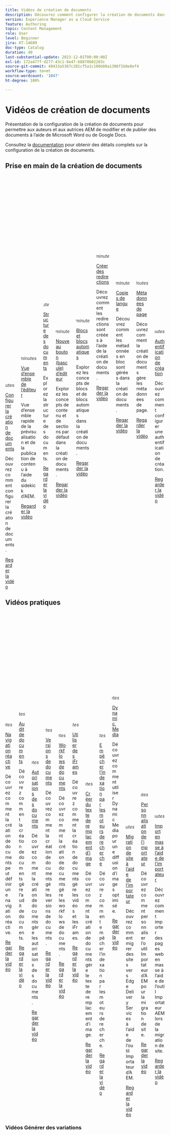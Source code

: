 ```yaml
---
title: Vidéos de création de documents
description: Découvrez comment configurer la création de documents dans AEM.
version: Experience Manager as a Cloud Service
feature: Authoring
topic: Content Management
role: User
level: Beginner
jira: KT-14609
doc-type: Catalog
duration: 40
last-substantial-update: 2023-12-01T00:00:00Z
exl-id: 172a477f-d277-43c1-8e47-68870b02203c
source-git-commit: 48433a5367c281cf5a1c106b08a1306f1b0e8ef4
workflow-type: tm+mt
source-wordcount: '1047'
ht-degree: 100%

---
```


# Vidéos de création de documents

Présentation de la configuration de la création de documents pour permettre aux auteurs et aux autrices AEM de modifier et de publier des documents à l’aide de Microsoft Word ou de Google Docs.

Consultez la [documentation](https://experienceleague.adobe.com/docs/experience-manager-cloud-service/content/edge-delivery/overview.html?lang=fr) pour obtenir des détails complets sur la configuration de la création de documents.

## Prise en main de la création de documents

<div class="columns is-multiline">
    <!-- Setting up Edge Delivery: Document Authoring -->
    <div class="column is-half-tablet is-half-desktop is-one-third-widescreen"
      aria-label="Setting up Edge Delivery: Document Authoring" tabindex="1">
      <div class="card">
        <div class="card-image">
          <figure class="image is-16by9">
            <a href="set-up.md" title="Configuration de la création de documents"
              tabindex="-1">
              <img class="is-bordered-r-small"
                src="https://video.tv.adobe.com/v/3438864/?format=jpeg&captions=fre_fr"
                alt="Vue d’ensemble de la création de documents">
            </a>
          </figure>
        </div>
        <div class="card-content is-padded-small">
          <div class="content">
            <p style="float: right;font-style: italic; color: #363636"
              class="is-size-6">5 minutes</p>
            <p class="headline is-size-6 has-text-weight-bold">
              <a href="set-up.md" title="Configurer la création de documents">Configurer la création de documents</a>
            </p>
            <p class="is-size-6">Découvrez comment configurer la création de documents.</p>
            <a href="set-up.md" class="spectrum-Button
              spectrum-Button--outline spectrum-Button--primary
              spectrum-Button--sizeM">
<span class="spectrum-Button-label has-no-wrap
                has-text-weight-bold">Regarder la vidéo</span>
</a>
          </div>
        </div>
      </div>
    </div>
    <!-- Previewing and Publishing Content-->
    <div class="column is-half-tablet is-half-desktop is-one-third-widescreen"
      aria-label="Previewing and Publishing Content" tabindex="1">
      <div class="card">
        <div class="card-image">
          <figure class="image is-16by9">
            <a href="preview-and-publish.md" title="Prévisualiser et publier du contenu"
              tabindex="-1">
              <img class="is-bordered-r-small"
                src="https://video.tv.adobe.com/v/3441339/?format=jpeg&captions=fre_fr"
                alt="Prévisualiser et publier du contenu">
            </a>
          </figure>
        </div>
        <div class="card-content is-padded-small">
          <div class="content">
            <p style="float: right;font-style: italic; color: #363636"
              class="is-size-6">4 minutes</p>
            <p class="headline is-size-6 has-text-weight-bold">
              <a href="preview-and-publish.md" title="Prévisualiser et publier du contenu">Vue d’ensemble de l’éditeur</a>
            </p>
            <p class="is-size-6">Vue d’ensemble rapide de la prévisualisation et de la publication de contenu à l’aide du sidekick d’AEM.</p>
            <a href="preview-and-publish.md" class="spectrum-Button
              spectrum-Button--outline spectrum-Button--primary
              spectrum-Button--sizeM">
<span class="spectrum-Button-label has-no-wrap
                has-text-weight-bold">Regarder la vidéo</span>
</a>
          </div>
        </div>
      </div>
    </div>
    <!-- Structure of a Document -->
    <div class="column is-half-tablet is-half-desktop is-one-third-widescreen"
      aria-label="Exploring the Structure of a Document" tabindex="2">
      <div class="card">
        <div class="card-image">
          <figure class="image is-16by9">
            <a href="document-structure.md" title="Structure des documents"
              tabindex="-1">
              <img class="is-bordered-r-small"
                src="https://video.tv.adobe.com/v/3438809/?format=jpeg&captions=fre_fr" alt="Structure des documents">
            </a>
          </figure>
        </div>
        <div class="card-content is-padded-small">
          <div class="content">
            <p style="float: right;font-style: italic; color: #363636"
              class="is-size-6">1 minute</p>
            <p class="headline is-size-6 has-text-weight-bold">
              <a href="document-structure.md" title="Structure des documents">Structure des documents</a>
            </p>
            <p class="is-size-6">Explorez la structure des documents.</p>
            <a href="document-structure.md" class="spectrum-Button
              spectrum-Button--outline spectrum-Button--primary
              spectrum-Button--sizeM">
<span class="spectrum-Button-label has-no-wrap
                has-text-weight-bold">Regarder la vidéo</span>
</a>
          </div>
        </div>
      </div>
    </div>
    <!-- Default Content and Sections -->
    <div class="column is-half-tablet is-half-desktop is-one-third-widescreen"
      aria-label="Default Content and Sections" tabindex="3">
      <div class="card">
        <div class="card-image">
          <figure class="image is-16by9">
            <a href="default-content-and-sections.md" title="Contenu et sections par défaut"
              tabindex="-1">
              <img class="is-bordered-r-small"
                src="https://video.tv.adobe.com/v/3437977/?format=jpeg&captions=fre_fr" alt="Contenu et sections par défaut">
            </a>
          </figure>
        </div>
        <div class="card-content is-padded-small">
          <div class="content">
            <p style="float: right;font-style: italic; color: #363636"
              class="is-size-6">1 minute</p>
            <p class="headline is-size-6 has-text-weight-bold">
              <a href="default-content-and-sections.md" title="Contenu et sections par défaut">Nouveau bouton (bascule) d’éditeur</a>
            </p>
            <p class="is-size-6">Explorez les concepts de contenu et de sections par défaut dans la création de documents.</p>
            <a href="default-content-and-sections.md" class="spectrum-Button
              spectrum-Button--outline spectrum-Button--primary
              spectrum-Button--sizeM">
<span class="spectrum-Button-label has-no-wrap
                has-text-weight-bold">Regarder la vidéo</span>
</a>
          </div>
        </div>
      </div>
    </div>
    <!-- Blocks and Autoblocks--->
    <div class="column is-half-tablet is-half-desktop is-one-third-widescreen"
      aria-label="Blocks and Autoblocks" tabindex="4">
      <div class="card">
        <div class="card-image">
          <figure class="image is-16by9">
            <a href="blocks-and-autoblocks.md" title="Blocs et blocs automatiques" tabindex="-1">
              <img class="is-bordered-r-small"
                src="https://video.tv.adobe.com/v/3439501/?format=jpeg&captions=fre_fr"
                alt="Blocs et blocs automatiques">
            </a>
          </figure>
        </div>
        <div class="card-content is-padded-small">
          <div class="content">
            <p style="float: right;font-style: italic; color: #363636"
              class="is-size-6">1 minute</p>
            <p class="headline is-size-6 has-text-weight-bold">
              <a href="blocks-and-autoblocks.md" title="Blocs et blocs automatiques">
Blocs et blocs automatiques</a>
            </p>
            <p class="is-size-6">Explorez les concepts de blocs et de blocs automatiques dans la création de documents.</p>
            <a href="blocks-and-autoblocks.md"
              class="spectrum-Button spectrum-Button--outline
              spectrum-Button--primary spectrum-Button--sizeM">
<span class="spectrum-Button-label has-no-wrap
                has-text-weight-bold">Regarder la vidéo</span>
</a>
          </div>
        </div>
      </div>
    </div>
    <!-- Redirects -->
    <div class="column is-half-tablet is-half-desktop is-one-third-widescreen"
      aria-label="Redirects" tabindex="5">
      <div class="card">
        <div class="card-image">
          <figure class="image is-16by9">
            <a href="redirects.md" title="Redirections"
              tabindex="-1">
              <img class="is-bordered-r-small"
                src="https://video.tv.adobe.com/v/3438545/?format=jpeg&captions=fre_fr" alt="Redirections">
            </a>
          </figure>
        </div>
        <div class="card-content is-padded-small">
          <div class="content">
            <p style="float: right;font-style: italic; color: #363636"
              class="is-size-6">1 minute</p>
            <p class="headline is-size-6 has-text-weight-bold">
              <a href="redirects.md" title="Redirections">Créer des redirections</a>
            </p>
            <p class="is-size-6">Découvrez comment les redirections sont créées à l’aide de la création de documents.</p>
            <a href="redirects.md" class="spectrum-Button
              spectrum-Button--outline spectrum-Button--primary
              spectrum-Button--sizeM">
<span class="spectrum-Button-label has-no-wrap
                has-text-weight-bold">Regarder la vidéo</span>
</a>
          </div>
        </div>
      </div>
    </div>
    <!-- Bulk Metadata -->
    <div class="column is-half-tablet is-half-desktop is-one-third-widescreen"
      aria-label="Bulk Metadata" tabindex="6">
      <div class="card">
        <div class="card-image">
          <figure class="image is-16by9">
            <a href="bulk-metadata.md" title="Métadonnées en bloc"
              tabindex="-1">
              <img class="is-bordered-r-small"
                src="https://video.tv.adobe.com/v/3438409/?format=jpeg&captions=fre_fr"
                alt="Métadonnées en bloc">
            </a>
          </figure>
        </div>
        <div class="card-content is-padded-small">
          <div class="content">
            <p style="float: right;font-style: italic; color: #363636"
              class="is-size-6">1 minute</p>
            <p class="headline is-size-6 has-text-weight-bold">
              <a href="bulk-metadata.md" title="Métadonnées en bloc">Copies de langue</a>
            </p>
            <p class="is-size-6">Découvrez comment les métadonnées en bloc sont gérées dans la création de documents.</p>
            <a href="bulk-metadata.md" class="spectrum-Button
              spectrum-Button--outline spectrum-Button--primary
              spectrum-Button--sizeM">
<span class="spectrum-Button-label has-no-wrap
                has-text-weight-bold">Regarder la vidéo</span>
</a>
          </div>
        </div>
      </div>
    </div>
     <!-- Page Level Metadata -->
    <div class="column is-half-tablet is-half-desktop is-one-third-widescreen"
      aria-label="Page Level Metadata" tabindex="7">
      <div class="card">
        <div class="card-image">
          <figure class="image is-16by9">
            <a href="page-metadata.md" title="Métadonnées de page"
              tabindex="-1">
              <img class="is-bordered-r-small"
                src="https://video.tv.adobe.com/v/3438067/?format=jpeg&captions=fre_fr"
                alt="Métadonnées de page">
            </a>
          </figure>
        </div>
        <div class="card-content is-padded-small">
          <div class="content">
            <p style="float: right;font-style: italic; color: #363636"
              class="is-size-6">2 minutes</p>
            <p class="headline is-size-6 has-text-weight-bold">
              <a href="page-metadata.md" title="Métadonnées de page">Métadonnées de page</a>
            </p>
            <p class="is-size-6">Découvrez comment la création de documents gère les métadonnées de page.</p>
            <a href="page-metadata.md" class="spectrum-Button
              spectrum-Button--outline spectrum-Button--primary
              spectrum-Button--sizeM">
<span class="spectrum-Button-label has-no-wrap
                has-text-weight-bold">Regarder la vidéo</span>
</a>
          </div>
        </div>
      </div>
    </div>
    <!-- Author Authentication -->
    <div class="column is-half-tablet is-half-desktop is-one-third-widescreen"
      aria-label="Author Authentication" tabindex="1">
      <div class="card">
        <div class="card-image">
          <figure class="image is-16by9">
            <a href="author-authentication.md" title="Authentification de création"
              tabindex="-1">
              <img class="is-bordered-r-small"
                src="https://video.tv.adobe.com/v/3438180/?format=jpeg&captions=fre_fr"
                alt="Authentification de création">
            </a>
          </figure>
        </div>
        <div class="card-content is-padded-small">
          <div class="content">
            <p style="float: right;font-style: italic; color: #363636"
              class="is-size-6">2 minutes</p>
            <p class="headline is-size-6 has-text-weight-bold">
              <a href="author-authentication.md" title="Authentification de création">Authentification de création</a>
            </p>
            <p class="is-size-6">Découvrez comment configurer une authentification de création.</p>
            <a href="author-authentication.md" class="spectrum-Button
              spectrum-Button--outline spectrum-Button--primary
              spectrum-Button--sizeM">
<span class="spectrum-Button-label has-no-wrap
                has-text-weight-bold">Regarder la vidéo</span>
</a>
          </div>
        </div>
      </div>
    </div>    
</div>

## Vidéos pratiques

<div class="columns is-multiline">
    <!-- Responsive Navigation -->
    <div class="column is-half-tablet is-half-desktop is-one-third-widescreen"
      aria-label="Responsive Navigation" tabindex="7">
      <div class="card">
        <div class="card-image">
          <figure class="image is-16by9">
            <a href="./how-to/responsive-navigation.md" title="Navigation réactive"
              tabindex="-1">
              <img class="is-bordered-r-small"
                src="https://video.tv.adobe.com/v/3438165/?format=jpeg&captions=fre_fr"
                alt="Navigation réactive">
            </a>
          </figure>
        </div>
        <div class="card-content is-padded-small">
          <div class="content">
            <p style="float: right;font-style: italic; color: #363636"
              class="is-size-6">2 minutes</p>
            <p class="headline is-size-6 has-text-weight-bold">
              <a href="./how-to/responsive-navigation.md" title="Navigation réactive">Navigation réactive</a>
            </p>
            <p class="is-size-6">Découvrez comment la création de documents peut définir une navigation réactive.</p>
            <a href="page-metadata.md" class="spectrum-Button
              spectrum-Button--outline spectrum-Button--primary
              spectrum-Button--sizeM">
<span class="spectrum-Button-label has-no-wrap
                has-text-weight-bold">Regarder la vidéo</span>
</a>
          </div>
        </div>
      </div>
    </div>
  <!-- Document Audit -->
    <div class="column is-half-tablet is-half-desktop is-one-third-widescreen"
      aria-label="Document Audit" tabindex="7">
      <div class="card">
        <div class="card-image">
          <figure class="image is-16by9">
            <a href="./how-to/document-audit.md" title="Audit de documents"
              tabindex="-1">
              <img class="is-bordered-r-small"
                src="https://video.tv.adobe.com/v/3437713/?format=jpeg&captions=fre_fr"
                alt="Audit de documents">
            </a>
          </figure>
        </div>
        <div class="card-content is-padded-small">
          <div class="content">
            <p style="float: right;font-style: italic; color: #363636"
              class="is-size-6">2 minutes</p>
            <p class="headline is-size-6 has-text-weight-bold">
              <a href="./how-to/document-audit.md" title="Audit de documents">Audit de documents</a>
            </p>
            <p class="is-size-6">Découvrez comment la création de documents gère l’audit de documents.</p>
            <a href="page-metadata.md" class="spectrum-Button
              spectrum-Button--outline spectrum-Button--primary
              spectrum-Button--sizeM">
<span class="spectrum-Button-label has-no-wrap
                has-text-weight-bold">Regarder la vidéo</span>
</a>
          </div>
        </div>
      </div>
    </div>
  <!-- Document Permissions -->
    <div class="column is-half-tablet is-half-desktop is-one-third-widescreen"
      aria-label="Document Permissions" tabindex="7">
      <div class="card">
        <div class="card-image">
          <figure class="image is-16by9">
            <a href="./how-to/document-permissions.md" title="Autorisations des documents"
              tabindex="-1">
              <img class="is-bordered-r-small"
                src="https://video.tv.adobe.com/v/3438103/?format=jpeg&captions=fre_fr"
                alt="Autorisations des documents">
            </a>
          </figure>
        </div>
        <div class="card-content is-padded-small">
          <div class="content">
            <p style="float: right;font-style: italic; color: #363636"
              class="is-size-6">2 minutes</p>
            <p class="headline is-size-6 has-text-weight-bold">
              <a href="./how-to/document-permissions.md" title="Autorisations des documents">Autorisations des documents</a>
            </p>
            <p class="is-size-6">Découvrez comment la création de documents gère les autorisations des documents.</p>
            <a href="./how-to/document-permissions.md" class="spectrum-Button
              spectrum-Button--outline spectrum-Button--primary
              spectrum-Button--sizeM">
<span class="spectrum-Button-label has-no-wrap
                has-text-weight-bold">Regarder la vidéo</span>
</a>
          </div>
        </div>
      </div>
    </div>
    <!-- Document Versions -->
    <div class="column is-half-tablet is-half-desktop is-one-third-widescreen"
      aria-label="Document Versions" tabindex="7">
      <div class="card">
        <div class="card-image">
          <figure class="image is-16by9">
            <a href="./how-to/document-versions.md" title="Versions de documents"
              tabindex="-1">
              <img class="is-bordered-r-small"
                src="https://video.tv.adobe.com/v/3438796/?format=jpeg&captions=fre_fr"
                alt="Versions de documents">
            </a>
          </figure>
        </div>
        <div class="card-content is-padded-small">
          <div class="content">
            <p style="float: right;font-style: italic; color: #363636"
              class="is-size-6">2 minutes</p>
            <p class="headline is-size-6 has-text-weight-bold">
              <a href="./how-to/document-versions.md" title="Versions de documents">Versions de documents</a>
            </p>
            <p class="is-size-6">Découvrez comment la création de documents gère les versions de documents.</p>
            <a href="./how-to/document-versions.md" class="spectrum-Button
              spectrum-Button--outline spectrum-Button--primary
              spectrum-Button--sizeM">
<span class="spectrum-Button-label has-no-wrap
                has-text-weight-bold">Regarder la vidéo</span>
</a>
          </div>
        </div>
      </div>
    </div>
      <!-- Document Workflows -->
    <div class="column is-half-tablet is-half-desktop is-one-third-widescreen"
      aria-label="Document Workflows" tabindex="7">
      <div class="card">
        <div class="card-image">
          <figure class="image is-16by9">
            <a href="./how-to/document-workflows.md" title="Workflows de documents"
              tabindex="-1">
              <img class="is-bordered-r-small"
                src="https://video.tv.adobe.com/v/3438292/?format=jpeg&captions=fre_fr"
                alt="Workflows de documents">
            </a>
          </figure>
        </div>
        <div class="card-content is-padded-small">
          <div class="content">
            <p style="float: right;font-style: italic; color: #363636"
              class="is-size-6">2 minutes</p>
            <p class="headline is-size-6 has-text-weight-bold">
              <a href="./how-to/document-workflows.md" title="Workflows de documents">Workflows de documents</a>
            </p>
            <p class="is-size-6">Découvrez comment la création de documents gère les workflows de documents.</p>
            <a href="./how-to/document-workflows.md" class="spectrum-Button
              spectrum-Button--outline spectrum-Button--primary
              spectrum-Button--sizeM">
<span class="spectrum-Button-label has-no-wrap
                has-text-weight-bold">Regarder la vidéo</span>
</a>
          </div>
        </div>
      </div>
    </div>
      <!-- iFrames-->
    <div class="column is-half-tablet is-half-desktop is-one-third-widescreen"
      aria-label="iFrames" tabindex="7">
      <div class="card">
        <div class="card-image">
          <figure class="image is-16by9">
            <a href="./how-to/iframes.md" title="Utiliser des iFrames"
              tabindex="-1">
              <img class="is-bordered-r-small"
                src="https://video.tv.adobe.com/v/3438391/?format=jpeg&captions=fre_fr"
                alt="Utiliser des iFrames">
            </a>
          </figure>
        </div>
        <div class="card-content is-padded-small">
          <div class="content">
            <p style="float: right;font-style: italic; color: #363636"
              class="is-size-6">2 minutes</p>
            <p class="headline is-size-6 has-text-weight-bold">
              <a href="./how-to/iframes.md" title="Utiliser des iFrames">Utiliser des iFrames</a>
            </p>
            <p class="is-size-6">Découvrez comment la création de documents gère les vidéos et les iFrames.</p>
            <a href="./how-to/iframes.md" class="spectrum-Button
              spectrum-Button--outline spectrum-Button--primary
              spectrum-Button--sizeM">
<span class="spectrum-Button-label has-no-wrap
                has-text-weight-bold">Regarder la vidéo</span>
</a>
          </div>
        </div>
      </div>
    </div>
    <!-- Alt Text -->
    <div class="column is-half-tablet is-half-desktop is-one-third-widescreen"
      aria-label="Alt Text" tabindex="7">
      <div class="card">
        <div class="card-image">
          <figure class="image is-16by9">
            <a href="./how-to/image-alt-text.md" title="Utiliser du texte de remplacement"
              tabindex="-1">
              <img class="is-bordered-r-small"
                src="https://video.tv.adobe.com/v/3438677/?format=jpeg&captions=fre_fr"
                alt="Utiliser du texte de remplacement">
            </a>
          </figure>
        </div>
        <div class="card-content is-padded-small">
          <div class="content">
            <p style="float: right;font-style: italic; color: #363636"
              class="is-size-6">2 minutes</p>
            <p class="headline is-size-6 has-text-weight-bold">
              <a href="./how-to/image-alt-text.md" title="Utiliser du texte de remplacement">Créer du texte de remplacement d’image</a>
            </p>
            <p class="is-size-6">Découvrez comment la création de documents gère le texte de remplacement d’image.</p>
            <a href="./how-to/image-alt-text.md" class="spectrum-Button
              spectrum-Button--outline spectrum-Button--primary
              spectrum-Button--sizeM">
<span class="spectrum-Button-label has-no-wrap
                has-text-weight-bold">Regarder la vidéo</span>
</a>
          </div>
        </div>
      </div>
    </div>
    <!-- No Index -->
    <div class="column is-half-tablet is-half-desktop is-one-third-widescreen"
      aria-label="No Index" tabindex="7">
      <div class="card">
        <div class="card-image">
          <figure class="image is-16by9">
            <a href="./how-to/no-index.md" title="Empêcher l’indexation"
              tabindex="-1">
              <img class="is-bordered-r-small"
                src="https://video.tv.adobe.com/v/3438114/?format=jpeg&captions=fre_fr"
                alt="Empêcher l’indexation">
            </a>
          </figure>
        </div>
        <div class="card-content is-padded-small">
          <div class="content">
            <p style="float: right;font-style: italic; color: #363636"
              class="is-size-6">2 minutes</p>
            <p class="headline is-size-6 has-text-weight-bold">
              <a href="./how-to/no-index.md" title="Empêcher l’indexation">Empêcher l’indexation par les moteurs de recherche</a>
            </p>
            <p class="is-size-6">Découvrez comment empêcher l’indexation par les moteurs de recherche.</p>
            <a href="./how-to/no-index.md" class="spectrum-Button
              spectrum-Button--outline spectrum-Button--primary
              spectrum-Button--sizeM">
<span class="spectrum-Button-label has-no-wrap
                has-text-weight-bold">Regarder la vidéo</span>
</a>
          </div>
        </div>
      </div>
    </div>
    <!-- Dynamic Media in Edge Delivery Services -->
    <div class="column is-half-tablet is-half-desktop is-one-third-widescreen"
      aria-label="Dynamic Media" tabindex="7">
      <div class="card">
        <div class="card-image">
          <figure class="image is-16by9">
            <a href="./how-to/using-dynamic-media.md" title="Dynamic Media"
              tabindex="-1">
              <img class="is-bordered-r-small"
                src="https://video.tv.adobe.com/v/3438899/?format=jpeg&captions=fre_fr"
                alt="Dynamic Media">
            </a>
          </figure>
        </div>
        <div class="card-content is-padded-small">
          <div class="content">
            <p style="float: right;font-style: italic; color: #363636"
              class="is-size-6">2 minutes</p>
            <p class="headline is-size-6 has-text-weight-bold">
              <a href="./how-to/using-dynamic-media.md" title="Dynamic Media">Dynamic Media</a>
            </p>
            <p class="is-size-6">Découvrez comment utiliser Dynamic Media pour une diffusion d’images optimisée.</p>
            <a href="./how-to/using-dynamic-media.md" class="spectrum-Button
              spectrum-Button--outline spectrum-Button--primary
              spectrum-Button--sizeM">
<span class="spectrum-Button-label has-no-wrap
                has-text-weight-bold">Regarder la vidéo</span>
</a>
          </div>
        </div>
      </div>
    </div>   
    <!-- Site Migration using the Importer -->
    <div class="column is-half-tablet is-half-desktop is-one-third-widescreen"
      aria-label="Site migration using Importer" tabindex="7">
      <div class="card">
        <div class="card-image">
          <figure class="image is-16by9">
            <a href="./how-to/migration-using-importer.md" title="Migration de site à l’aide de l’importateur"
              tabindex="-1">
              <img class="is-bordered-r-small"
                src="https://video.tv.adobe.com/v/3443698/?format=jpeg&captions=fre_fr"
                alt="Migration de site à l’aide de l’importateur">
            </a>
          </figure>
        </div>
        <div class="card-content is-padded-small">
          <div class="content">
            <p style="float: right;font-style: italic; color: #363636"
              class="is-size-6">2 minutes</p>
            <p class="headline is-size-6 has-text-weight-bold">
              <a href="./how-to/migration-using-importer.md" title="Migration de site à l’aide de l’importateur">Migration de site à l’aide de l’importateur</a>
            </p>
            <p class="is-size-6">Découvrez comment migrer des sites vers Edge Delivery Services à l’aide de l’outil Importateur d’AEM.</p>
            <a href="./how-to/migration-using-importer.md" class="spectrum-Button
              spectrum-Button--outline spectrum-Button--primary
              spectrum-Button--sizeM">
<span class="spectrum-Button-label has-no-wrap
                has-text-weight-bold">Regarder la vidéo</span>
</a>
          </div>
        </div>
      </div>
    </div>     
    <!-- Customizing the Importer -->
    <div class="column is-half-tablet is-half-desktop is-one-third-widescreen"
      aria-label="Customizing the Importer" tabindex="7">
      <div class="card">
        <div class="card-image">
          <figure class="image is-16by9">
            <a href="./how-to/customizing-importer.md" title="Personnalisation de l’importateur"
              tabindex="-1">
              <img class="is-bordered-r-small"
                src="https://video.tv.adobe.com/v/3444247/?format=jpeg&captions=fre_fr"
                alt="Personnalisation de l’importateur">
            </a>
          </figure>
        </div>
        <div class="card-content is-padded-small">
          <div class="content">
            <p style="float: right;font-style: italic; color: #363636"
              class="is-size-6">3 minutes</p>
            <p class="headline is-size-6 has-text-weight-bold">
              <a href="./how-to/customizing-importer.md" title="Personnalisation de l’importateur">Personnalisation de l’importateur</a>
            </p>
            <p class="is-size-6">Découvrez comment personnaliser l’outil Importateur d’AEM pour la migration de site.</p>
            <a href="./how-to/customizing-importer.md" class="spectrum-Button
              spectrum-Button--outline spectrum-Button--primary
              spectrum-Button--sizeM">
<span class="spectrum-Button-label has-no-wrap
                has-text-weight-bold">Regarder la vidéo</span>
</a>
          </div>
        </div>
      </div>
    </div>
    <!-- Bulk importing using Importer -->
    <div class="column is-half-tablet is-half-desktop is-one-third-widescreen"
      aria-label="Bulk importing using the Importer" tabindex="7">
      <div class="card">
        <div class="card-image">
          <figure class="image is-16by9">
            <a href="./how-to/bulk-importing-using-importer.md" title="Import en masse à l’aide de l’importateur"
              tabindex="-1">
              <img class="is-bordered-r-small"
                src="https://video.tv.adobe.com/v/3445887/?format=jpeg&captions=fre_fr"
                alt="Import en masse à l’aide de l’importateur">
            </a>
          </figure>
        </div>
        <div class="card-content is-padded-small">
          <div class="content">
            <p style="float: right;font-style: italic; color: #363636"
              class="is-size-6">3 minutes</p>
            <p class="headline is-size-6 has-text-weight-bold">
              <a href="./how-to/bulk-importing-using-importer.md" title="Import en masse à l’aide de l’importateur">Import en masse à l’aide de l’importateur</a>
            </p>
            <p class="is-size-6">Découvrez comment importer des pages web en masse à l’aide de l’outil Importateur AEM lors de la migration de site.</p>
            <a href="./how-to/bulk-importing-using-importer.md" class="spectrum-Button
              spectrum-Button--outline spectrum-Button--primary
              spectrum-Button--sizeM">
<span class="spectrum-Button-label has-no-wrap
                has-text-weight-bold">Regarder la vidéo</span>
</a>
          </div>
        </div>
      </div>
    </div>                
  </div>

### Vidéos Générer des variations

<div class="columns is-multiline">
    <!-- Intro Generate Variation -->
    <div class="column is-half-tablet is-half-desktop is-one-third-widescreen"
      aria-label="Generate Variations" tabindex="7">
      <div class="card">
        <div class="card-image">
          <figure class="image is-16by9">
            <a href="./how-to/generate-variations/overview.md" title="Générer des variations"
              tabindex="-1">
              <img class="is-bordered-r-small"
                src="https://video.tv.adobe.com/v/3441332/?format=jpeg&captions=fre_fr"
                alt="Générer des variations">
            </a>
          </figure>
        </div>
        <div class="card-content is-padded-small">
          <div class="content">
            <p style="float: right;font-style: italic; color: #363636"
              class="is-size-6">2 minutes</p>
            <p class="headline is-size-6 has-text-weight-bold">
              <a href="./how-to/generate-variations/overview.md" title="Générer des variations">Générer des variations</a>
            </p>
            <p class="is-size-6">Présentation de la génération de variations dans Edge Delivery Services et comprendre la manière dont elle peut s’avérer utile aux personnes spécialisées dans le marketing.</p>
            <a href="./how-to/generate-variations/overview.md" class="spectrum-Button
              spectrum-Button--outline spectrum-Button--primary
              spectrum-Button--sizeM">
<span class="spectrum-Button-label has-no-wrap
                has-text-weight-bold">Regarder la vidéo</span>
</a>
          </div>
        </div>
      </div>
    </div>  
    <!--  Configure Sidekick for Generative Variations  -->
    <div class="column is-half-tablet is-half-desktop is-one-third-widescreen"
      aria-label="Generate Variations - Configure Sidekick" tabindex="7">
      <div class="card">
        <div class="card-image">
          <figure class="image is-16by9">
            <a href="./how-to/generate-variations/configure-sidekick.md" title="Générer des variations - Configuration du Sidekick"
              tabindex="-1">
              <img class="is-bordered-r-small"
                src="https://video.tv.adobe.com/v/3436989/?format=jpeg&captions=fre_fr"
                alt="Générer des variations - Configuration du Sidekick">
            </a>
          </figure>
        </div>
        <div class="card-content is-padded-small">
          <div class="content">
            <p style="float: right;font-style: italic; color: #363636"
              class="is-size-6">1 minute</p>
            <p class="headline is-size-6 has-text-weight-bold">
              <a href="./how-to/generate-variations/configure-sidekick.md" title="Générer des variations - Configuration du Sidekick">Générer des variations - Configuration du Sidekick</a>
            </p>
            <p class="is-size-6">Découvrez comment configurer le sidekick pour générer des variations dans la création de documents Edge Delivery Services.</p>
            <a href="./how-to/generate-variations/configure-sidekick.md" class="spectrum-Button
              spectrum-Button--outline spectrum-Button--primary
              spectrum-Button--sizeM">
<span class="spectrum-Button-label has-no-wrap
                has-text-weight-bold">Regarder la vidéo</span>
</a>
          </div>
        </div>
      </div>
    </div>          
    <!-- GenAI Prompt Templates -->
    <div class="column is-half-tablet is-half-desktop is-one-third-widescreen"
      aria-label="Generate Variations - Prompt templates" tabindex="7">
      <div class="card">
        <div class="card-image">
          <figure class="image is-16by9">
            <a href="./how-to/generate-variations/prompt-templates.md" title="Générer des variations - Modèles de prompt"
              tabindex="-1">
              <img class="is-bordered-r-small"
                src="https://video.tv.adobe.com/v/3441332/?format=jpeg&captions=fre_fr"
                alt="Générer des variations - Modèles de prompt">
            </a>
          </figure>
        </div>
        <div class="card-content is-padded-small">
          <div class="content">
            <p style="float: right;font-style: italic; color: #363636"
              class="is-size-6">2 minutes</p>
            <p class="headline is-size-6 has-text-weight-bold">
              <a href="./how-to/generate-variations/prompt-templates.md" title="Générer des variations - Modèles de prompt">Générer des variations - Modèles de prompt</a>
            </p>
            <p class="is-size-6">Découvrez comment utiliser des modèles de prompt pour générer des variations.</p>
            <a href="./how-to/generate-variations/prompt-templates.md" class="spectrum-Button
              spectrum-Button--outline spectrum-Button--primary
              spectrum-Button--sizeM">
<span class="spectrum-Button-label has-no-wrap
                has-text-weight-bold">Regarder la vidéo</span>
</a>
          </div>
        </div>
      </div>
    </div>    
    <!-- Custom Prompt Templates -->
    <div class="column is-half-tablet is-half-desktop is-one-third-widescreen"
      aria-label="Generate Variations - Custom prompt templates" tabindex="7">
      <div class="card">
        <div class="card-image">
          <figure class="image is-16by9">
            <a href="./how-to/generate-variations/custom-prompt-templates.md" title="Générer des variations - Modèles de prompt personnalisés"
              tabindex="-1">
              <img class="is-bordered-r-small"
                src="https://video.tv.adobe.com/v/3438501/?format=jpeg&captions=fre_fr"
                alt="Générer des variations - Modèles de prompt personnalisés">
            </a>
          </figure>
        </div>
        <div class="card-content is-padded-small">
          <div class="content">
            <p style="float: right;font-style: italic; color: #363636"
              class="is-size-6">2 minutes</p>
            <p class="headline is-size-6 has-text-weight-bold">
              <a href="./how-to/generate-variations/custom-prompt-templates.md" title="Générer des variations - Modèles de prompt personnalisés">Générer des variations - Modèles de prompt personnalisés</a>
            </p>
            <p class="is-size-6">Découvrez comment créer des modèles de prompt personnalisés d’IA générative pour générer des variations.</p>
            <a href="./how-to/generate-variations/custom-prompt-templates.md" class="spectrum-Button
              spectrum-Button--outline spectrum-Button--primary
              spectrum-Button--sizeM">
<span class="spectrum-Button-label has-no-wrap
                has-text-weight-bold">Regarder la vidéo</span>
</a>
          </div>
        </div>
      </div>
    </div>    
    <!-- Saving Custom Prompt Templates -->
    <div class="column is-half-tablet is-half-desktop is-one-third-widescreen"
      aria-label="Generate Variations - Save custom prompt templates" tabindex="7">
      <div class="card">
        <div class="card-image">
          <figure class="image is-16by9">
            <a href="./how-to/generate-variations/custom-prompt-templates.md" title="Générer des variations - Enregistrement des modèles de prompt personnalisés"
              tabindex="-1">
              <img class="is-bordered-r-small"
                src="https://video.tv.adobe.com/v/3437504/?format=jpeg&captions=fre_fr"
                alt="Générer des variations - Enregistrement des modèles de prompt personnalisés">
            </a>
          </figure>
        </div>
        <div class="card-content is-padded-small">
          <div class="content">
            <p style="float: right;font-style: italic; color: #363636"
              class="is-size-6">2 minutes</p>
            <p class="headline is-size-6 has-text-weight-bold">
              <a href="./how-to/generate-variations/custom-prompt-templates.md" title="Générer des variations - Enregistrement des modèles de prompt personnalisés">Générer des variations - Enregistrement des modèles de prompt personnalisés</a>
            </p>
            <p class="is-size-6">Découvrez comment enregistrer les modèles de prompt personnalisés d’IA générative pour générer des variations.</p>
            <a href="./how-to/generate-variations/custom-prompt-templates.md" class="spectrum-Button
              spectrum-Button--outline spectrum-Button--primary
              spectrum-Button--sizeM">
<span class="spectrum-Button-label has-no-wrap
                has-text-weight-bold">Regarder la vidéo</span>
</a>
          </div>
        </div>
      </div>
    </div>
    <!-- Using Adobe Target Audiences for Generate Variations -->
    <div class="column is-half-tablet is-half-desktop is-one-third-widescreen"
      aria-label="Generate Variations - Using Adobe Target audiences" tabindex="7">
      <div class="card">
        <div class="card-image">
          <figure class="image is-16by9">
            <a href="./how-to/generate-variations/using-target-audiences.md" title="Générer des variations - Utilisation des audiences Adobe Target"
              tabindex="-1">
              <img class="is-bordered-r-small"
                src="https://video.tv.adobe.com/v/3437757/?format=jpeg&captions=fre_fr"
                alt="Générer des variations - Utilisation des audiences Adobe Target">
            </a>
          </figure>
        </div>
        <div class="card-content is-padded-small">
          <div class="content">
            <p style="float: right;font-style: italic; color: #363636"
              class="is-size-6">2 minutes</p>
            <p class="headline is-size-6 has-text-weight-bold">
              <a href="./how-to/generate-variations/using-target-audiences.md" title="Générer des variations - Utilisation des audiences Adobe Target">Générer des variations - Utilisation des audiences Adobe Target</a>
            </p>
            <p class="is-size-6">Découvrez comment utiliser les audiences Adobe Target afin de cibler la bonne audience pour vos variations de contenu.</p>
            <a href="./how-to/generate-variations/using-target-audiences.md" class="spectrum-Button
              spectrum-Button--outline spectrum-Button--primary
              spectrum-Button--sizeM">
<span class="spectrum-Button-label has-no-wrap
                has-text-weight-bold">Regarder la vidéo</span>
</a>
          </div>
        </div>
      </div>
    </div>
    <!-- Using audience CSV files for Generate Variations -->
    <div class="column is-half-tablet is-half-desktop is-one-third-widescreen"
      aria-label="Generate Variations - Using CSV file audiences" tabindex="7">
      <div class="card">
        <div class="card-image">
          <figure class="image is-16by9">
            <a href="./how-to/generate-variations/using-csv-file-audiences.md" title="Générer des variations - Utilisation des audiences de fichiers CSV"
              tabindex="-1">
              <img class="is-bordered-r-small"
                src="https://video.tv.adobe.com/v/3436889/?format=jpeg&captions=fre_fr"
                alt="Générer des variations - Utilisation des audiences de fichiers CSV">
            </a>
          </figure>
        </div>
        <div class="card-content is-padded-small">
          <div class="content">
            <p style="float: right;font-style: italic; color: #363636"
              class="is-size-6">1 minute</p>
            <p class="headline is-size-6 has-text-weight-bold">
              <a href="./how-to/generate-variations/using-csv-file-audiences.md" title="Générer des variations - Utilisation des audiences de fichiers CSV">Générer des variations - Utilisation des audiences de fichiers CSV</a>
            </p>
            <p class="is-size-6">Découvrez comment utiliser des fichiers CSV d’audience afin de cibler la bonne audience pour vos variations de contenu.</p>
            <a href="./how-to/generate-variations/using-csv-file-audiences.md" class="spectrum-Button
              spectrum-Button--outline spectrum-Button--primary
              spectrum-Button--sizeM">
<span class="spectrum-Button-label has-no-wrap
                has-text-weight-bold">Regarder la vidéo</span>
</a>
          </div>
        </div>
      </div>
    </div>   
    <!-- Use Adobe Firefly to create images -->
    <div class="column is-half-tablet is-half-desktop is-one-third-widescreen"
      aria-label="Generate Variations - Use Adobe Firefly" tabindex="7">
      <div class="card">
        <div class="card-image">
          <figure class="image is-16by9">
            <a href="./how-to/generate-variations/using-adobe-firefly-for-images.md" title="Générer des variations - Utilisation d’Adobe Firefly"
              tabindex="-1">
              <img class="is-bordered-r-small"
                src="https://video.tv.adobe.com/v/3438358/?format=jpeg&captions=fre_fr"
                alt="Générer des variations - Utilisation d’Adobe Firefly">
            </a>
          </figure>
        </div>
        <div class="card-content is-padded-small">
          <div class="content">
            <p style="float: right;font-style: italic; color: #363636"
              class="is-size-6">1 minute</p>
            <p class="headline is-size-6 has-text-weight-bold">
              <a href="./how-to/generate-variations/using-adobe-firefly-for-images.md" title="Générer des variations - Utilisation d’Adobe Firefly">Générer des variations - Utilisation d’Adobe Firefly</a>
            </p>
            <p class="is-size-6">Découvrez comment utiliser Adobe Firefly pour créer des images utilisées dans les variations de contenu.</p>
            <a href="./how-to/generate-variations/using-adobe-firefly-for-images.md" class="spectrum-Button
              spectrum-Button--outline spectrum-Button--primary
              spectrum-Button--sizeM">
<span class="spectrum-Button-label has-no-wrap
                has-text-weight-bold">Regarder la vidéo</span>
</a>
          </div>
        </div>
      </div>
    </div>  
    <!-- Generate Variations Actions -->
    <div class="column is-half-tablet is-half-desktop is-one-third-widescreen"
      aria-label="Generate Variations - Actions on a generated variation" tabindex="7">
      <div class="card">
        <div class="card-image">
          <figure class="image is-16by9">
            <a href="./how-to/generate-variations/actions.md" title="Générer des variations - Actions sur une variation générée"
              tabindex="-1">
              <img class="is-bordered-r-small"
                src="https://video.tv.adobe.com/v/3437275/?format=jpeg&captions=fre_fr"
                alt="Générer des variations - Actions sur une variation générée">
            </a>
          </figure>
        </div>
        <div class="card-content is-padded-small">
          <div class="content">
            <p style="float: right;font-style: italic; color: #363636"
              class="is-size-6">1 minute</p>
            <p class="headline is-size-6 has-text-weight-bold">
              <a href="./how-to/generate-variations/actions.md" title="Générer des variations - Actions sur une variation générée">Générer des variations - Actions sur une variation générée</a>
            </p>
            <p class="is-size-6">Explorez les actions qui peuvent être utilisées sur une variation de contenu générée.</p>
            <a href="./how-to/generate-variations/actions.md" class="spectrum-Button
              spectrum-Button--outline spectrum-Button--primary
              spectrum-Button--sizeM">
<span class="spectrum-Button-label has-no-wrap
                has-text-weight-bold">Regarder la vidéo</span>
</a>
          </div>
        </div>
      </div>
    </div>    
    <!-- Trust and privacy in Generative AI -->
    <div class="column is-half-tablet is-half-desktop is-one-third-widescreen"
      aria-label="Generate Variations - Trust and Privacy" tabindex="7">
      <div class="card">
        <div class="card-image">
          <figure class="image is-16by9">
            <a href="./how-to/generate-variations/trust-privacy.md" title="Générer des variations - Confiance et confidentialité"
              tabindex="-1">
              <img class="is-bordered-r-small"
                src="https://video.tv.adobe.com/v/3440016/?format=jpeg&captions=fre_fr"
                alt="Générer des variations - Confiance et confidentialité">
            </a>
          </figure>
        </div>
        <div class="card-content is-padded-small">
          <div class="content">
            <p style="float: right;font-style: italic; color: #363636"
              class="is-size-6">2 minutes</p>
            <p class="headline is-size-6 has-text-weight-bold">
              <a href="./how-to/generate-variations/trust-privacy.md" title="Générer des variations - Confiance et confidentialité">Générer des variations - Confiance et confidentialité</a>
            </p>
            <p class="is-size-6">Explorez la manière dont Adobe gère la confiance et la confidentialité pour générer des variations.</p>
            <a href="./how-to/generate-variations/trust-privacy.md" class="spectrum-Button
              spectrum-Button--outline spectrum-Button--primary
              spectrum-Button--sizeM">
<span class="spectrum-Button-label has-no-wrap
                has-text-weight-bold">Regarder la vidéo</span>
</a>
          </div>
        </div>
      </div>
    </div>  
    <!-- Overview of experimentation framework -->
    <div class="column is-half-tablet is-half-desktop is-one-third-widescreen"
      aria-label="Overview of experimentation framework" tabindex="7">
      <div class="card">
        <div class="card-image">
          <figure class="image is-16by9">
            <a href="./how-to/experimentation-framework.md" title="Vue d’ensemble du cadre d’expérimentation"
              tabindex="-1">
              <img class="is-bordered-r-small"
                src="https://video.tv.adobe.com/v/3437856/?format=jpeg&captions=fre_fr"
                alt="Vue d’ensemble du cadre d’expérimentation">
            </a>
          </figure>
        </div>
        <div class="card-content is-padded-small">
          <div class="content">
            <p style="float: right;font-style: italic; color: #363636"
              class="is-size-6">2 minutes</p>
            <p class="headline is-size-6 has-text-weight-bold">
              <a href="./how-to/experimentation-framework.md" title="Vue d’ensemble du cadre d’expérimentation">Vue d’ensemble du d’expérimentation</a>
            </p>
            <p class="is-size-6">Explorez le cadre d’expérimentation qui permet aux spécialistes marketing de tester les variations de contenu les plus efficaces.</p>
            <a href="./how-to/experimentation-framework.md" class="spectrum-Button
              spectrum-Button--outline spectrum-Button--primary
              spectrum-Button--sizeM">
<span class="spectrum-Button-label has-no-wrap
                has-text-weight-bold">Regarder la vidéo</span>
</a>
          </div>
        </div>
      </div>
    </div>                        
    <!-- Setup experimentation framework -->
    <div class="column is-half-tablet is-half-desktop is-one-third-widescreen"
      aria-label="Setting up experimentation framework" tabindex="7">
      <div class="card">
        <div class="card-image">
          <figure class="image is-16by9">
            <a href="./how-to/setup-experimentation-framework.md" title="Configuration du cadre d’expérimentation"
              tabindex="-1">
              <img class="is-bordered-r-small"
                src="https://video.tv.adobe.com/v/3438929/?format=jpeg&captions=fre_fr"
                alt="Configuration du cadre d’expérimentation">
            </a>
          </figure>
        </div>
        <div class="card-content is-padded-small">
          <div class="content">
            <p style="float: right;font-style: italic; color: #363636"
              class="is-size-6">2 minutes</p>
            <p class="headline is-size-6 has-text-weight-bold">
              <a href="./how-to/setup-experimentation-framework.md" title="Configuration du cadre d’expérimentation">Configuration du cadre d’expérimentation</a>
            </p>
            <p class="is-size-6">Découvrez comment configurer le cadre d’expérimentation dans la création de documents Edge Delivery Services.</p>
            <a href="./how-to/setup-experimentation-framework.md" class="spectrum-Button
              spectrum-Button--outline spectrum-Button--primary
              spectrum-Button--sizeM">
<span class="spectrum-Button-label has-no-wrap
                has-text-weight-bold">Regarder la vidéo</span>
</a>
          </div>
        </div>
      </div>
    </div>
    <!-- Adding metadata for experimentation -->
    <div class="column is-half-tablet is-half-desktop is-one-third-widescreen"
      aria-label="Adding metadata for experimentation" tabindex="7">
      <div class="card">
        <div class="card-image">
          <figure class="image is-16by9">
            <a href="./how-to/experimentation-add-metadata.md" title="Ajout de métadonnées pour l’expérimentation"
              tabindex="-1">
              <img class="is-bordered-r-small"
                src="https://video.tv.adobe.com/v/3440107/?format=jpeg&captions=fre_fr"
                alt="Ajout de métadonnées pour l’expérimentation">
            </a>
          </figure>
        </div>
        <div class="card-content is-padded-small">
          <div class="content">
            <p style="float: right;font-style: italic; color: #363636"
              class="is-size-6">2 minutes</p>
            <p class="headline is-size-6 has-text-weight-bold">
              <a href="./how-to/experimentation-add-metadata.md" title="Ajout de métadonnées pour l’expérimentation">Ajout de métadonnées pour l’expérimentation</a>
            </p>
            <p class="is-size-6">Exploration de l’ajout de métadonnées pour l’expérimentation</p>
            <a href="./how-to/experimentation-add-metadata.md" class="spectrum-Button
              spectrum-Button--outline spectrum-Button--primary
              spectrum-Button--sizeM">
<span class="spectrum-Button-label has-no-wrap
                has-text-weight-bold">Regarder la vidéo</span>
</a>
          </div>
        </div>
      </div>
    </div>   
  </div>